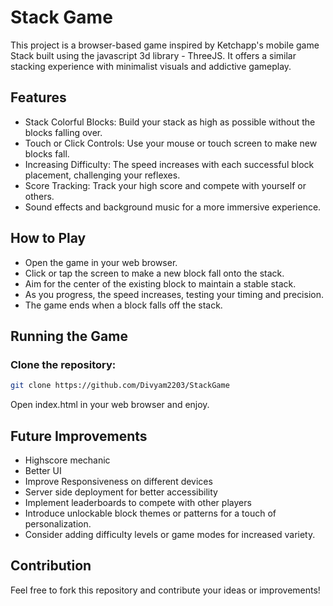 # Stack Game

This project is a browser-based game inspired by Ketchapp's mobile game Stack built using the javascript 3d library - ThreeJS. It offers a similar stacking experience with minimalist visuals and addictive gameplay.
## Features

- Stack Colorful Blocks: Build your stack as high as possible without the blocks falling over.
- Touch or Click Controls: Use your mouse or touch screen to make new blocks fall.
- Increasing Difficulty: The speed increases with each successful block placement, challenging your reflexes.
- Score Tracking: Track your high score and compete with yourself or others.
- Sound effects and background music for a more immersive experience.

## How to Play

- Open the game in your web browser.
- Click or tap the screen to make a new block fall onto the stack.
- Aim for the center of the existing block to maintain a stable stack.
- As you progress, the speed increases, testing your timing and precision.
- The game ends when a block falls off the stack. 

## Running the Game

### Clone the repository:

```Bash
git clone https://github.com/Divyam2203/StackGame
```

Open index.html in your web browser and enjoy.

## Future Improvements

- Highscore mechanic
- Better UI
- Improve Responsiveness on different devices
- Server side deployment for better accessibility
- Implement leaderboards to compete with other players 
- Introduce unlockable block themes or patterns for a touch of personalization.
- Consider adding difficulty levels or game modes for increased variety.


## Contribution

Feel free to fork this repository and contribute your ideas or improvements!
